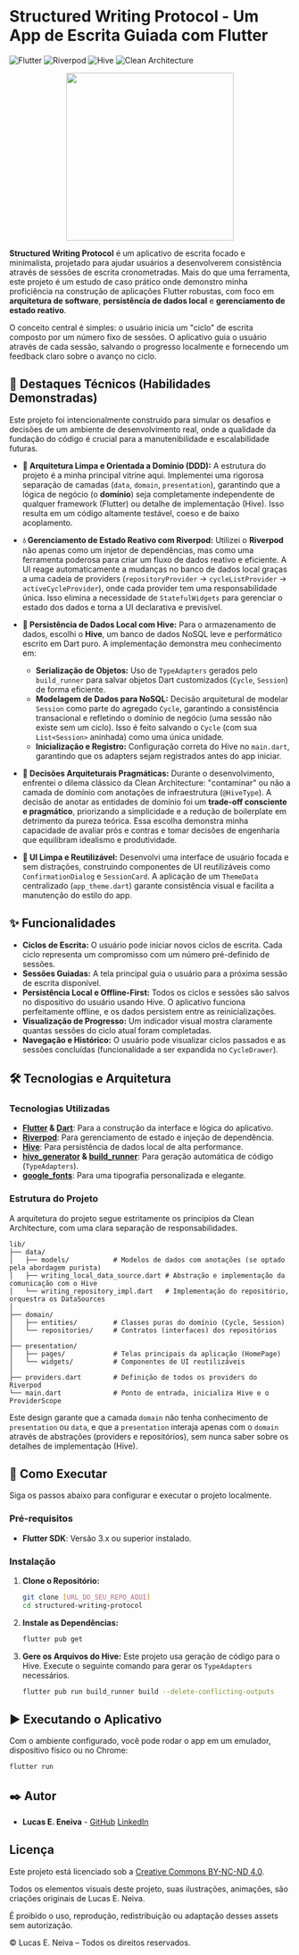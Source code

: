 
# Structured Writing Protocol - Um App de Escrita Guiada com Flutter

![Flutter](https://img.shields.io/badge/Flutter-3.x-blue?style=for-the-badge&logo=flutter)
![Riverpod](https://img.shields.io/badge/State%20Management-Riverpod-blueviolet?style=for-the-badge)
![Hive](https://img.shields.io/badge/Database-Hive-cyan?style=for-the-badge)
![Clean Architecture](https://img.shields.io/badge/Architecture-Clean-red?style=for-the-badge)

<p align="center">
  <img src="https://github.com/user-attachments/assets/decb05d4-2e36-426d-a677-b751eecefe90"
lt="Demonstração do App" width="300"/>
</p>

**Structured Writing Protocol** é um aplicativo de escrita focado e minimalista, projetado para ajudar usuários a desenvolverem consistência através de sessões de escrita cronometradas. Mais do que uma ferramenta, este projeto é um estudo de caso prático onde demonstro minha proficiência na construção de aplicações Flutter robustas, com foco em **arquitetura de software**, **persistência de dados local** e **gerenciamento de estado reativo**.

O conceito central é simples: o usuário inicia um "ciclo" de escrita composto por um número fixo de sessões. O aplicativo guia o usuário através de cada sessão, salvando o progresso localmente e fornecendo um feedback claro sobre o avanço no ciclo.

## 🌟 Destaques Técnicos (Habilidades Demonstradas)

Este projeto foi intencionalmente construído para simular os desafios e decisões de um ambiente de desenvolvimento real, onde a qualidade da fundação do código é crucial para a manutenibilidade e escalabilidade futuras.

*   **🧱 Arquitetura Limpa e Orientada a Domínio (DDD):** A estrutura do projeto é a minha principal vitrine aqui. Implementei uma rigorosa separação de camadas (`data`, `domain`, `presentation`), garantindo que a lógica de negócio (o **domínio**) seja completamente independente de qualquer framework (Flutter) ou detalhe de implementação (Hive). Isso resulta em um código altamente testável, coeso e de baixo acoplamento.

*   **💧 Gerenciamento de Estado Reativo com Riverpod:** Utilizei o **Riverpod** não apenas como um injetor de dependências, mas como uma ferramenta poderosa para criar um fluxo de dados reativo e eficiente. A UI reage automaticamente a mudanças no banco de dados local graças a uma cadeia de providers (`repositoryProvider` -> `cycleListProvider` -> `activeCycleProvider`), onde cada provider tem uma responsabilidade única. Isso elimina a necessidade de `StatefulWidgets` para gerenciar o estado dos dados e torna a UI declarativa e previsível.

*   **💾 Persistência de Dados Local com Hive:** Para o armazenamento de dados, escolhi o **Hive**, um banco de dados NoSQL leve e performático escrito em Dart puro. A implementação demonstra meu conhecimento em:
    *   **Serialização de Objetos:** Uso de `TypeAdapters` gerados pelo `build_runner` para salvar objetos Dart customizados (`Cycle`, `Session`) de forma eficiente.
    *   **Modelagem de Dados para NoSQL:** Decisão arquitetural de modelar `Session` como parte do agregado `Cycle`, garantindo a consistência transacional e refletindo o domínio de negócio (uma sessão não existe sem um ciclo). Isso é feito salvando o `Cycle` (com sua `List<Session>` aninhada) como uma única unidade.
    *   **Inicialização e Registro:** Configuração correta do Hive no `main.dart`, garantindo que os adapters sejam registrados antes do app iniciar.

*   **🤔 Decisões Arquiteturais Pragmáticas:** Durante o desenvolvimento, enfrentei o dilema clássico da Clean Architecture: "contaminar" ou não a camada de domínio com anotações de infraestrutura (`@HiveType`). A decisão de anotar as entidades de domínio foi um **trade-off consciente e pragmático**, priorizando a simplicidade e a redução de boilerplate em detrimento da pureza teórica. Essa escolha demonstra minha capacidade de avaliar prós e contras e tomar decisões de engenharia que equilibram idealismo e produtividade.

*   **🎨 UI Limpa e Reutilizável:** Desenvolvi uma interface de usuário focada e sem distrações, construindo componentes de UI reutilizáveis como `ConfirmationDialog` e `SessionCard`. A aplicação de um `ThemeData` centralizado (`app_theme.dart`) garante consistência visual e facilita a manutenção do estilo do app.

## ✨ Funcionalidades

*   **Ciclos de Escrita:** O usuário pode iniciar novos ciclos de escrita. Cada ciclo representa um compromisso com um número pré-definido de sessões.
*   **Sessões Guiadas:** A tela principal guia o usuário para a próxima sessão de escrita disponível.
*   **Persistência Local e Offline-First:** Todos os ciclos e sessões são salvos no dispositivo do usuário usando Hive. O aplicativo funciona perfeitamente offline, e os dados persistem entre as reinicializações.
*   **Visualização de Progresso:** Um indicador visual mostra claramente quantas sessões do ciclo atual foram completadas.
*   **Navegação e Histórico:** O usuário pode visualizar ciclos passados e as sessões concluídas (funcionalidade a ser expandida no `CycleDrawer`).

## 🛠️ Tecnologias e Arquitetura

### Tecnologias Utilizadas

*   **[Flutter](https://flutter.dev/) & [Dart](https://dart.dev/)**: Para a construção da interface e lógica do aplicativo.
*   **[Riverpod](https://riverpod.dev/)**: Para gerenciamento de estado e injeção de dependência.
*   **[Hive](https://pub.dev/packages/hive)**: Para persistência de dados local de alta performance.
*   **[hive_generator](https://pub.dev/packages/hive_generator) & [build_runner](https://pub.dev/packages/build_runner)**: Para geração automática de código (`TypeAdapters`).
*   **[google_fonts](https://pub.dev/packages/google_fonts)**: Para uma tipografia personalizada e elegante.

### Estrutura do Projeto

A arquitetura do projeto segue estritamente os princípios da Clean Architecture, com uma clara separação de responsabilidades.

```
lib/
├── data/
│   ├── models/           # Modelos de dados com anotações (se optado pela abordagem purista)
│   ├── writing_local_data_source.dart # Abstração e implementação da comunicação com o Hive
│   └── writing_repository_impl.dart   # Implementação do repositório, orquestra os DataSources
│
├── domain/
│   ├── entities/         # Classes puras do domínio (Cycle, Session)
│   └── repositories/     # Contratos (interfaces) dos repositórios
│
├── presentation/
│   ├── pages/            # Telas principais da aplicação (HomePage)
│   └── widgets/          # Componentes de UI reutilizáveis
│
├── providers.dart        # Definição de todos os providers do Riverpod
└── main.dart             # Ponto de entrada, inicializa Hive e o ProviderScope
```

Este design garante que a camada `domain` não tenha conhecimento de `presentation` ou `data`, e que a `presentation` interaja apenas com o `domain` através de abstrações (providers e repositórios), sem nunca saber sobre os detalhes de implementação (Hive).

## 🚀 Como Executar

Siga os passos abaixo para configurar e executar o projeto localmente.

### Pré-requisitos

*   **Flutter SDK**: Versão 3.x ou superior instalado.

### Instalação

1.  **Clone o Repositório:**
    ```bash
    git clone [URL_DO_SEU_REPO_AQUI]
    cd structured-writing-protocol
    ```

2.  **Instale as Dependências:**
    ```bash
    flutter pub get
    ```

3.  **Gere os Arquivos do Hive:**
    Este projeto usa geração de código para o Hive. Execute o seguinte comando para gerar os `TypeAdapters` necessários.
    ```bash
    flutter pub run build_runner build --delete-conflicting-outputs
    ```

## ▶️ Executando o Aplicativo

Com o ambiente configurado, você pode rodar o app em um emulador, dispositivo físico ou no Chrome:

```bash
flutter run
```
## ✒️ Autor

-   **Lucas E. Eneiva** - [GitHub](https://github.com/lucaseneiva) [LinkedIn](https://linkedin.com/in/lucaseneiva)

## Licença

Este projeto está licenciado sob a [Creative Commons BY-NC-ND 4.0](https://creativecommons.org/licenses/by-nc-nd/4.0/deed.pt_BR).

Todos os elementos visuais deste projeto, suas ilustrações, animações, são criações originais de Lucas E. Neiva.

É proibido o uso, reprodução, redistribuição ou adaptação desses assets sem autorização.

© Lucas E. Neiva – Todos os direitos reservados.
